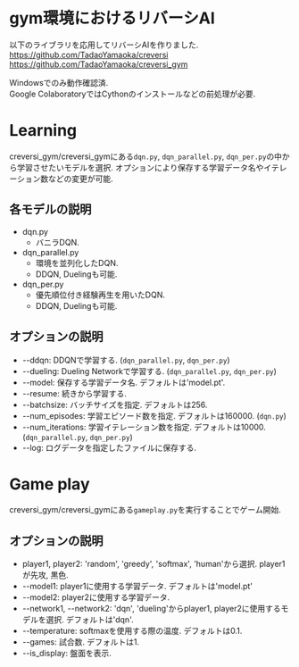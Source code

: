 # gym環境におけるリバーシAI  
以下のライブラリを応用してリバーシAIを作りました.  
https://github.com/TadaoYamaoka/creversi  
https://github.com/TadaoYamaoka/creversi_gym  

Windowsでのみ動作確認済.  
Google ColaboratoryではCythonのインストールなどの前処理が必要.  


# Learning  
creversi_gym/creversi_gymにある`dqn.py`, `dqn_parallel.py`, `dqn_per.py`の中から学習させたいモデルを選択. オプションにより保存する学習データ名やイテレーション数などの変更が可能.  

## 各モデルの説明  
- dqn.py
    - バニラDQN.  
- dqn_parallel.py  
    - 環境を並列化したDQN.
    - DDQN, Duelingも可能.  
- dqn_per.py
    - 優先順位付き経験再生を用いたDQN.  
    - DDQN, Duelingも可能.  

## オプションの説明  
- --ddqn: DDQNで学習する. (`dqn_parallel.py`, `dqn_per.py`)  
- --dueling: Dueling Networkで学習する. (`dqn_parallel.py`, `dqn_per.py`)  
- --model: 保存する学習データ名. デフォルトは'model.pt'.  
- --resume: 続きから学習する.  
- --batchsize: バッチサイズを指定. デフォルトは256.  
- --num_episodes: 学習エピソード数を指定. デフォルトは160000. (`dqn.py`)  
- --num_iterations: 学習イテレーション数を指定. デフォルトは10000. (`dqn_parallel.py`, `dqn_per.py`)  
- --log: ログデータを指定したファイルに保存する.

# Game play
creversi_gym/creversi_gymにある`gameplay.py`を実行することでゲーム開始.  

## オプションの説明
- player1, player2: 'random', 'greedy', 'softmax', 'human'から選択. player1が先攻, 黒色.  
- --model1: player1に使用する学習データ. デフォルトは'model.pt'
- --model2: player2に使用する学習データ.  
- --network1, --network2: 'dqn', 'dueling'からplayer1, player2に使用するモデルを選択. デフォルトは'dqn'.  
- --temperature: softmaxを使用する際の温度. デフォルトは0.1.  
- --games: 試合数. デフォルトは1.  
- --is_display: 盤面を表示.  